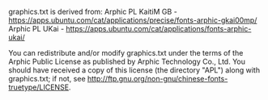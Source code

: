 graphics.txt is derived from:
    Arphic PL KaitiM GB - https://apps.ubuntu.com/cat/applications/precise/fonts-arphic-gkai00mp/
    Arphic PL UKai - https://apps.ubuntu.com/cat/applications/fonts-arphic-ukai/

You can redistribute and/or modify graphics.txt under the terms of the Arphic
Public License as published by Arphic Technology Co., Ltd. You should have
received a copy of this license (the directory "APL") along with graphics.txt;
if not, see <http://ftp.gnu.org/non-gnu/chinese-fonts-truetype/LICENSE>.
